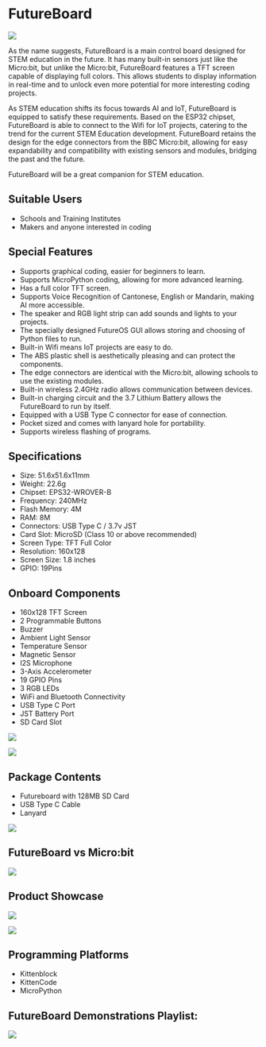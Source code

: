 # FutureBoard

![](./images/futureboard_blue.jpg)

As the name suggests, FutureBoard is a main control board designed for STEM education in the future. It has many built-in sensors just like the Micro:bit, but unlike the Micro:bit, FutureBoard features a TFT screen capable of displaying full colors. This allows students to display information in real-time and to unlock even more potential for more interesting coding projects.

As STEM education shifts its focus towards AI and IoT, FutureBoard is equipped to satisfy these requirements.  Based on the ESP32 chipset, FutureBoard is able to connect to the Wifi for IoT projects, catering to the trend for the current STEM Education development. FutureBoard retains the design for the edge connectors from the BBC Micro:bit, allowing for easy expandability and compatibility with existing sensors and modules, bridging the past and the future. 

FutureBoard will be a great companion for STEM education.

## Suitable Users

- Schools and Training Institutes
- Makers and anyone interested in coding

## Special Features

- Supports graphical coding, easier for beginners to learn.
- Supports MicroPython coding, allowing for more advanced learning.
- Has a full color TFT screen.
- Supports Voice Recognition of Cantonese, English or Mandarin, making AI more accessible.
- The speaker and RGB light strip can add sounds and lights to your projects.
- The specially designed FutureOS GUI allows storing and choosing of Python files to run.
- Built-in Wifi means IoT projects are easy to do.
- The ABS plastic shell is aesthetically pleasing and can protect the components.
- The edge connectors are identical with the Micro:bit, allowing schools to use the existing modules.
- Built-in wireless 2.4GHz radio allows communication between devices.
- Built-in charging circuit and the 3.7 Lithium Battery allows the FutureBoard to run by itself.
- Equipped with a USB Type C connector for ease of connection.
- Pocket sized and comes with lanyard hole for portability.
- Supports wireless flashing of programs.

## Specifications

- Size: 51.6x51.6x11mm
- Weight: 22.6g
- Chipset: EPS32-WROVER-B
- Frequency: 240MHz
- Flash Memory: 4M
- RAM: 8M
- Connectors: USB Type C / 3.7v JST
- Card Slot: MicroSD (Class 10 or above recommended)
- Screen Type: TFT Full Color
- Resolution: 160x128
- Screen Size: 1.8 inches
- GPIO: 19Pins

## Onboard Components

- 160x128 TFT Screen
- 2 Programmable Buttons
- Buzzer
- Ambient Light Sensor
- Temperature Sensor
- Magnetic Sensor
- I2S Microphone
- 3-Axis Accelerometer
- 19 GPIO Pins
- 3 RGB LEDs
- WiFi and Bluetooth Connectivity
- USB Type C Port
- JST Battery Port
- SD Card Slot

![](./images/resources.png)

![](./images/futureboard_robotbit.png)

## Package Contents

- Futureboard with 128MB SD Card
- USB Type C Cable
- Lanyard

![](./images/contents1.jpg)

## FutureBoard vs Micro:bit

![](./images/versus.png)

## Product Showcase

![](./images/front1.jpg)

![](./images/back1.jpg)

## Programming Platforms

- Kittenblock
- KittenCode
- MicroPython

## FutureBoard Demonstrations Playlist:

[![](./images/video2.png)](https://www.youtube.com/playlist?list=PLAujwz8NieMDguS3Bpt4JBrejW0KY0xwT)
